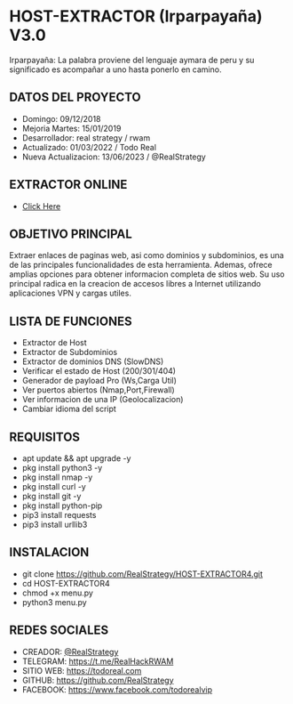 # HOST-EXTRACTOR (Irparpayaña) V3.0

Irparpayaña: La palabra proviene del lenguaje aymara de peru y su significado es acompañar a uno hasta ponerlo en camino.

## DATOS DEL PROYECTO

- Domingo: 09/12/2018
- Mejoria Martes: 15/01/2019
- Desarrollador: real strategy / rwam
- Actualizado: 01/03/2022 / Todo Real
- Nueva Actualizacion: 13/06/2023 / @RealStrategy 

## EXTRACTOR ONLINE

- [Click Here](https://todoreal.com/link-extractor/)
## OBJETIVO PRINCIPAL

Extraer enlaces de paginas web, asi como dominios y subdominios, es una de las principales funcionalidades de esta herramienta. Ademas, ofrece amplias opciones para obtener informacion completa de sitios web. Su uso principal radica en la creacion de accesos libres a Internet utilizando aplicaciones VPN y cargas utiles.

## LISTA DE FUNCIONES

- Extractor de Host
- Extractor de Subdominios
- Extractor de dominios DNS (SlowDNS)
- Verificar el estado de Host (200/301/404)
- Generador de payload Pro (Ws,Carga Util)
- Ver puertos abiertos (Nmap,Port,Firewall)
- Ver informacion de una IP (Geolocalizacion)
- Cambiar idioma del script 

## REQUISITOS

- apt update && apt upgrade -y
- pkg install python3 -y
- pkg install nmap -y
- pkg install curl -y
- pkg install git -y
- pkg install python-pip
- pip3 install requests
- pip3 install urllib3

## INSTALACION

- git clone https://github.com/RealStrategy/HOST-EXTRACTOR4.git
- cd HOST-EXTRACTOR4
- chmod +x menu.py
- python3 menu.py

## REDES SOCIALES

- CREADOR: [@RealStrategy](https://www.instagram.com/real_strategy)
- TELEGRAM: https://t.me/RealHackRWAM
- SITIO WEB: https://todoreal.com
- GITHUB: https://github.com/RealStrategy
- FACEBOOK: https://www.facebook.com/todorealvip
